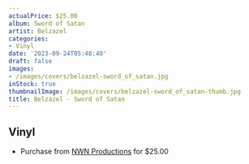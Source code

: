 ```yaml
---
actualPrice: $25.00
album: Sword of Satan
artist: Belzazel
categories:
- Vinyl
date: '2023-09-24T05:48:40'
draft: false
images:
- /images/covers/belzazel-sword_of_satan.jpg
inStock: true
thumbnailImage: /images/covers/belzazel-sword_of_satan-thumb.jpg
title: Belzazel - Sword of Satan
---
```


## Vinyl
* Purchase from [NWN Productions](http://shop.nwnprod.com/index.php?route=product/product&path=75&product_id=15561&sort=pd.name&order=ASC) for $25.00
